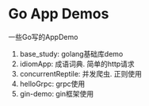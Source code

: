 # Go App Demos
一些Go写的AppDemo

1. base_study: golang基础库demo
2. idiomApp: 成语词典. 简单的http请求
3. concurrentReptile: 并发爬虫. 正则使用
4. helloGrpc: grpc使用
5. gin-demo: gin框架使用